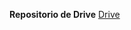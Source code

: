 **Repositorio de Drive**
[Drive](https://drive.google.com/drive/u/0/folders/1-83A6KA4iAWpChV25BayLei4rN7RB-2i)
